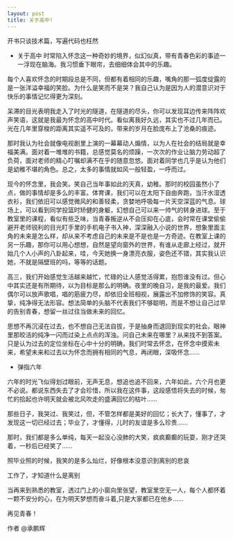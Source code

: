 ```yaml
---
layout: post
title: 关于高中!
---
```

开书只谈技术篇，写遍代码也枉然

- 关于高中
时常陷入怀念这一种奇妙的境界，似幻似真，带有青春色彩的事迹一一浮现在脑海。我习惯垂下眼帘，去细细体会其中的乐趣。

每个人喜欢怀念的时期段总是不同，但都有着相同的乐趣，嘴角的那一弧度绽露的是一张洋溢幸福的笑脸。为什么是笑而不是哭？我自己认为是因为人的潜意识对于快乐的事情记忆得更为深刻。

呆滞的目光表明我走入了时光的隧道，在隧道的尽头，你可以发现耳边传来阵阵欢声笑语，这就是我最为怀念的高中时代。看似离我好久远，其实也不过几年而已。光在几年里穿梭的距离其实遥不可及的，带来的岁月在脸庞布上了沧桑的痕迹。

那时我认为社会就像电视剧里上演的一幕幕动人煽情，以为人在社会的结局就是幸福美满。面对着一堆堆的书籍，总感觉莫名的烦躁，一次次的作业让脑力劳动超了负荷，面对老师的精心叮嘱却满不在乎的随意忽悠。面对着同学也几乎是认为他们是幼稚不堪的角色。总之，太多的事情就如风一般轻盈，一呼而过。

现今的怀念里，我会笑。笑自己当年事如此的天真，幼稚。那时的校园虽然小了点，做的事情却是多么的丰富。体育课，我们可以在太阳下自由奔跑，当汗水湿透衣衫，我们依旧可以感觉微风的和善轻柔，贪婪地呼吸每一片天空深蓝的气息。球场上，可以看到同学投篮时矫健的身躯，幻想自己可以来一帅气的转身进球。至于教室里的课程，看似有些乏味，当青春叛逆从不会压抑在心底，会时常在课堂偷偷避开老师锐利的目光盯手里的手机电子书入神，深深融入小说的世界，想象里面主角的未来是怎么样，却从来不考虑自己的未来是不是也是一方奇迹。在教室上课的另一乐趣，那你可以用心想想，自然是望向窗外的世界，有谁从走廊上经过，就开始几个人小声的八卦起来，哇，今天她换一身漂亮衣服，姿色还不错，其实我认识她，不就是隔壁班的吗，等等的话题。

高三，我们开始感觉生活越来越忙，忙碌的让人感觉活得累，抱怨谁没有过。但心中其实还是有所期待，以为目标是那么的明确。夜里的晚自习，是我的最爱。我们偶尔可以放声歌唱，唱的筋疲力尽，却依旧全班相视，展露出不加修饰的笑容。真挚，纯净得无法形容。想法简单的头脑不代表我们不够聪明，而是不想让自己过早的告别青春，想留一丝过往当做未来的回忆。

思想不再沉浸在过去，也不想自己无法自拔，于是抽身而退回到现实的社会。眼神里那皎洁的纯净一闪而过染上点点的浑浊。问自己未来在哪里？从来找不到答案。只是认为过去的定位坐标在心中十分的明确，我们时常去怀念，在怀念中摸索未来，希望未来和过去以为怀念而拥有相同的气息，再闭眼，深吸怀念……


- 弹指六年

六年的时光飞似得划过眼前，无声无息，想追也追不回来，六年如此，六个月也更不必说。都说东西失去了才会珍惜，所以我在这件事，这段感悟将失去的时候，匆忙的拾起也许明天就会被北风吹走的盛满回忆的枯叶……

那些日子，我哭过、我笑过，但，不管怎样都是美好的回忆；长大了，懂事了，才发现这一切已经过去；毕业了，才懂得，儿时的友谊是多么珍贵……

那时，我们都是多么单纯，每天一起没心没肺的大笑，疯疯癫癫的玩耍，刚才还哭着，一秒后已经笑了……

照毕业照的时候，我笑的是多么灿烂，好像根本没意识到离别的悲哀

工作了，才知道什么是离别

当再来到熟悉的教室，透过门上的小窗向里张望，教室里空无一人，每个人都怀着一颗不安分的心，在为明天梦想而奋斗着,只是大家都已在他乡……

再见青春！

作者
@承鹏辉  

